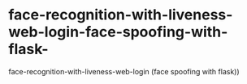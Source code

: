# face-recognition-with-liveness-web-login-face-spoofing-with-flask-
face-recognition-with-liveness-web-login (face spoofing with flask))
